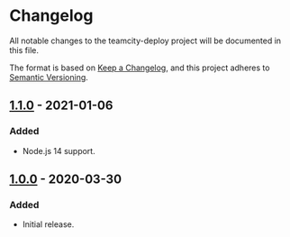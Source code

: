 # Changelog
All notable changes to the teamcity-deploy project will be documented in this file.

The format is based on [Keep a Changelog](https://keepachangelog.com/en/1.0.0/),
and this project adheres to [Semantic Versioning](https://semver.org/spec/v2.0.0.html).

[comment]: <> (## [Unreleased])
## [1.1.0] - 2021-01-06
### Added
- Node.js 14 support.

## [1.0.0] - 2020-03-30
### Added
- Initial release.

[Unreleased]: https://github.com/Ionaru/teamcity-deploy/compare/1.1.0...HEAD
[1.1.0]: https://github.com/Ionaru/teamcity-deploy/compare/1.0.0...1.1.0
[1.0.0]: https://github.com/Ionaru/teamcity-deploy/compare/1bd4e48...1.0.0
